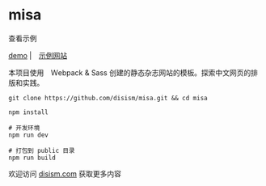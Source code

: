 # misa

查看示例

[demo](https://misa-beige.now.sh/) |　[示例网站](https://misa-beige.now.sh/)

本项目使用　Ｗebpack & Sass 创建的静态杂志网站的模板。探索中文网页的排版和实践。

```
git clone https://github.com/disism/misa.git && cd misa
```

```
npm install
```

```
# 开发环境
npm run dev

# 打包到 public 目录
npm run build
```

欢迎访问 [disism.com](https://disism.com) 获取更多内容